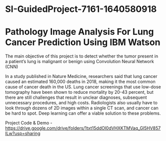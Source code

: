 # SI-GuidedProject-7161-1640580918
# Pathology Image Analysis For Lung Cancer Prediction Using IBM Watson

 
The main objective of this project is to detect whether the tumor present in a patient’s lung is malignant or benign using Convolution Neural Network (CNN)

In a study published in Nature Medicine, researchers said that lung cancer caused an estimated 160,000 deaths in 2018, making it the most common cause of cancer death in the US. Lung cancer screenings that use low-dose tomography have been shown to reduce mortality by 20-43 percent, but there are still challenges that result in unclear diagnoses, subsequent unnecessary procedures, and high costs. Radiologists also usually have to look through dozens of 2D images within a single CT scan, and cancer can be hard to spot. Deep learning can offer a viable solution to these problems.


Project Code & Demo - https://drive.google.com/drive/folders/1txt15ddOl0dVHXKTMVaq_Gl5HV857ILw?usp=sharing
